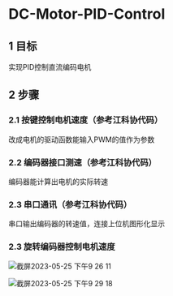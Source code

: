# DC-Motor-PID-Control

## 1 目标
实现PID控制直流编码电机

## 2 步骤
### 2.1 按键控制电机速度（参考江科协代码）
改成电机的驱动函数能输入PWM的值作为参数

### 2.2 编码器接口测速（参考江科协代码）
编码器能计算出电机的实际转速

### 2.3 串口通讯（参考江科协代码）
串口输出编码器的转速值，连接上位机图形化显示

### 2.3 旋转编码器控制电机速度

![截屏2023-05-25 下午9 26 11](https://github.com/Kevinyym/DC-Motor-PID-Control/assets/101639215/70501e9c-0ded-49f7-b84e-91fe3f6ec45b)

![截屏2023-05-25 下午9 29 18](https://github.com/Kevinyym/DC-Motor-PID-Control/assets/101639215/1a99db1c-61d8-4b7c-859d-89d0d5e69765)

